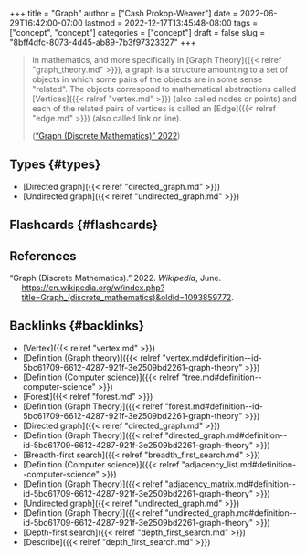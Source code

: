 +++
title = "Graph"
author = ["Cash Prokop-Weaver"]
date = 2022-06-29T16:42:00-07:00
lastmod = 2022-12-17T13:45:48-08:00
tags = ["concept", "concept"]
categories = ["concept"]
draft = false
slug = "8bff4dfc-8073-4d45-ab89-7b3f97323327"
+++

> In mathematics, and more specifically in [Graph Theory]({{< relref "graph_theory.md" >}}), a graph is a structure amounting to a set of objects in which some pairs of the objects are in some sense "related". The objects correspond to mathematical abstractions called [Vertices]({{< relref "vertex.md" >}}) (also called nodes or points) and each of the related pairs of vertices is called an [Edge]({{< relref "edge.md" >}}) (also called link or line).
>
> (<a href="#citeproc_bib_item_1">“Graph (Discrete Mathematics)” 2022</a>)


## Types {#types}

-   [Directed graph]({{< relref "directed_graph.md" >}})
-   [Undirected graph]({{< relref "undirected_graph.md" >}})


## Flashcards {#flashcards}

## References

<style>.csl-entry{text-indent: -1.5em; margin-left: 1.5em;}</style><div class="csl-bib-body">
  <div class="csl-entry"><a id="citeproc_bib_item_1"></a>“Graph (Discrete Mathematics).” 2022. <i>Wikipedia</i>, June. <a href="https://en.wikipedia.org/w/index.php?title=Graph_(discrete_mathematics)&oldid=1093859772">https://en.wikipedia.org/w/index.php?title=Graph_(discrete_mathematics)&#38;oldid=1093859772</a>.</div>
</div>


## Backlinks {#backlinks}

-   [Vertex]({{< relref "vertex.md" >}})
-   [Definition (Graph theory)]({{< relref "vertex.md#definition--id-5bc61709-6612-4287-921f-3e2509bd2261-graph-theory" >}})
-   [Definition (Computer science)]({{< relref "tree.md#definition--computer-science" >}})
-   [Forest]({{< relref "forest.md" >}})
-   [Definition (Graph Theory)]({{< relref "forest.md#definition--id-5bc61709-6612-4287-921f-3e2509bd2261-graph-theory" >}})
-   [Directed graph]({{< relref "directed_graph.md" >}})
-   [Definition (Graph Theory)]({{< relref "directed_graph.md#definition--id-5bc61709-6612-4287-921f-3e2509bd2261-graph-theory" >}})
-   [Breadth-first search]({{< relref "breadth_first_search.md" >}})
-   [Definition (Computer science)]({{< relref "adjacency_list.md#definition--computer-science" >}})
-   [Definition (Graph Theory)]({{< relref "adjacency_matrix.md#definition--id-5bc61709-6612-4287-921f-3e2509bd2261-graph-theory" >}})
-   [Undirected graph]({{< relref "undirected_graph.md" >}})
-   [Definition (Graph Theory)]({{< relref "undirected_graph.md#definition--id-5bc61709-6612-4287-921f-3e2509bd2261-graph-theory" >}})
-   [Depth-first search]({{< relref "depth_first_search.md" >}})
-   [Describe]({{< relref "depth_first_search.md" >}})
